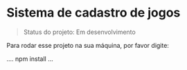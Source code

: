 <h1>Sistema de cadastro de jogos</h1>

> Status do projeto: Em desenvolvimento

Para rodar esse projeto na sua máquina, por favor digite:

....
npm install
...
